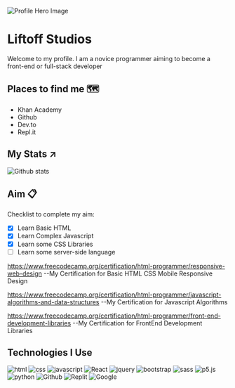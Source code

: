 ![Profile Hero Image](https://1gew6o3qn6vx9kp3s42ge0y1-wpengine.netdna-ssl.com/wp-content/uploads/prod/2020/10/HERO-ART-microsoft_azure_1920x1000_nologo.jpg)
# Liftoff Studios

Welcome to my profile. I am a novice programmer aiming to become a front-end or full-stack developer

## Places to find me 🗺️

- Khan Academy
- Github
- Dev.to
- Repl.it


## My Stats ↗️
![Github stats](https://github-readme-stats.vercel.app/api?username=Liftoff-KA)

## Aim 📋
Checklist to complete my aim:
* [x] Learn Basic HTML
* [x] Learn Complex Javascript 
* [x] Learn some CSS Libraries
* [ ] Learn some server-side language

https://www.freecodecamp.org/certification/html-programmer/responsive-web-design 
--My Certification for Basic HTML CSS Mobile Responsive Design

https://www.freecodecamp.org/certification/html-programmer/javascript-algorithms-and-data-structures
--My Certification for Javascript Algorithms

https://www.freecodecamp.org/certification/html-programmer/front-end-development-libraries 
--My Certification for FrontEnd Development Libraries



## Technologies I Use
![html](https://img.shields.io/badge/-HTML5-grey?logo=html5) ![css](https://img.shields.io/badge/-CSS3-grey?logo=css3) ![javascript](https://img.shields.io/badge/-Javascript-grey?logo=javascript) ![React](https://img.shields.io/badge/-React-grey?logo=react) ![jquery](https://img.shields.io/badge/-jQuery-grey?logo=jQuery) ![bootstrap](https://img.shields.io/badge/-Bootstrap-grey?logo=bootstrap) ![sass](https://img.shields.io/badge/-SASS-grey?logo=sass) ![p5.js](https://img.shields.io/badge/-P5.js-grey?logo=p5.js) ![python](https://img.shields.io/badge/-Python-grey?logo=python) ![Github](https://img.shields.io/badge/-Github-grey?logo=github) ![Replit](https://img.shields.io/badge/-Replit-grey?logo=replit) ![Google](https://img.shields.io/badge/-DeveloperConsole-grey?logo=google) 

